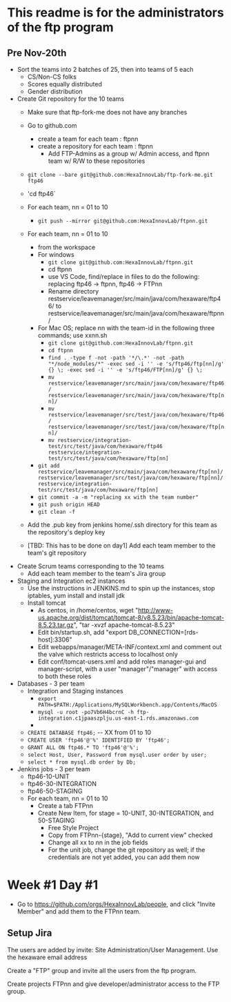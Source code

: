 # This readme is for the administrators of the ftp program

## Pre Nov-20th

  * Sort the teams into 2 batches of 25, then into teams of 5 each
    * CS/Non-CS folks
    * Scores equally distributed
    * Gender distribution
  * Create Git repository for the 10 teams
    * Make sure that ftp-fork-me does not have any branches
    * Go to github.com
      * create a team for each team : ftpnn
      * create a repository for each team : ftpnn
        * Add FTP-Admins as a group w/ Admin access, and ftpnn team w/ R/W to these repositories
    * `git clone --bare git@github.com:HexaInnovLab/ftp-fork-me.git ftp46`
    * 'cd ftp46`
    * For each team, nn = 01 to 10
      * `git push --mirror git@github.com:HexaInnovLab/ftpnn.git`
    * For each team, nn = 01 to 10
      * from the workspace
      * For windows
        * `git clone git@github.com:HexaInnovLab/ftpnn.git`
        * cd ftpnn
        * use VS Code, find/replace in files to do the following: replacing ftp46 -> ftpnn, ftp46 -> FTPnn
        * Rename directory restservice/leavemanager/src/main/java/com/hexaware/ftp46/ to restservice/leavemanager/src/main/java/com/hexaware/ftpnn/
      * For Mac OS; replace nn with the team-id in the following three commands; use xxnn.sh
        * `git clone git@github.com:HexaInnovLab/ftpnn.git`
        * `cd ftpnn`      
        * `find . -type f -not -path '*/\.*' -not -path "*/node_modules/*" -exec sed -i '' -e 's/ftp46/ftp[nn]/g' {} \; -exec sed -i '' -e 's/ftp46/FTP[nn]/g' {} \;`
        * `mv restservice/leavemanager/src/main/java/com/hexaware/ftp46/ restservice/leavemanager/src/main/java/com/hexaware/ftp[nn]/`
        * `mv restservice/leavemanager/src/test/java/com/hexaware/ftp46/ restservice/leavemanager/src/test/java/com/hexaware/ftp[nn]/`
        * `mv restservice/integration-test/src/test/java/com/hexaware/ftp46 restservice/integration-test/src/test/java/com/hexaware/ftp[nn]`
      * `git add restservice/leavemanager/src/main/java/com/hexaware/ftp[nn]/ restservice/leavemanager/src/test/java/com/hexaware/ftp[nn]/ restservice/integration-test/src/test/java/com/hexaware/ftp[nn]`
      * `git commit -a -m "replacing xx with the team number"`
      * `git push origin HEAD`
      * `git clean -f`
      
    * Add the .pub key from jenkins home/.ssh directory for this team as the repository's deploy key
    * [TBD: This has to be done on day1] Add each team member to the team's git repository
  * Create Scrum teams corresponding to the 10 teams
    * Add each team member to the team's Jira group 
  * Staging and Integration ec2 instances
    * Use the instructions in JENKINS.md to spin up the instances, stop iptables, yum install and install jdk
    * Install tomcat
      * As centos, in /home/centos, wget "http://www-us.apache.org/dist/tomcat/tomcat-8/v8.5.23/bin/apache-tomcat-8.5.23.tar.gz", "tar -xvzf apache-tomcat-8.5.23"
      * Edit bin/startup.sh, add "export DB_CONNECTION=[rds-host]:3306"
      * Edit webapps/manager/META-INF/context.xml and comment out the valve which restricts access to localhost only
      * Edit conf/tomcat-users.xml and add roles manager-gui and manager-script, with a user "manager"/"manager" with access to both these roles 
  * Databases - 3 per team
    * Integration and Staging instances
      * `export PATH=$PATH:/Applications/MySQLWorkbench.app/Contents/MacOS`
      * `mysql -u root -po7Vb6H4bcrnC -h ftp-integration.c1jpaaszplju.us-east-1.rds.amazonaws.com`
      * 
    * `CREATE DATABASE ftp46;` -- XX from 01 to 10
    * `CREATE USER 'ftp46'@'%' IDENTIFIED BY 'ftp46';`
    * `GRANT ALL ON ftp46.* TO 'ftp46'@'%';`
    * `select Host, User, Password from mysql.user order by user;`
    * `select * from mysql.db order by Db;`
  * Jenkins jobs - 3 per team
    * ftp46-10-UNIT
    * ftp46-30-INTEGRATION
    * ftp46-50-STAGING
    * For each team, nn = 01 to 10
      * Create a tab FTPnn
      * Create New Item, for stage = 10-UNIT, 30-INTEGRATION, and 50-STAGING
        * Free Style Project
        * Copy from FTPnn-{stage}, "Add to current view" checked
        * Change all xx to nn in the job fields  
        * For the unit job, change the git repository as well; if the credentials are not yet added, you can add them now

# Week #1 Day #1
  * Go to https://github.com/orgs/HexaInnovLab/people, and click "Invite Member" and add them to the FTPnn team.

## Setup Jira

The users are added by invite: Site Administration/User Management. Use the hexaware email address

Create a "FTP" group and invite all the users from the ftp program.

Create projects FTPnn and give developer/administrator access to the FTP group.
